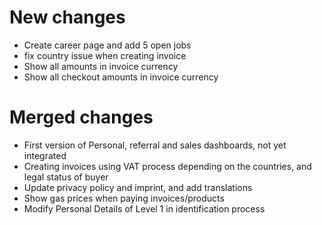 # New changes

- Create career page and add 5 open jobs
- fix country issue when creating invoice
- Show all amounts in invoice currency
- Show all checkout amounts in invoice currency

# Merged changes

- First version of Personal, referral and sales dashboards, not yet integrated
- Creating invoices using VAT process depending on the countries, and legal status of buyer
- Update privacy policy and imprint, and add translations
- Show gas prices when paying invoices/products
- Modify Personal Details of Level 1 in identification process
